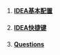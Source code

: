 1. #### [IDEA基本配置](/chapter1/idea/ideaji-ben-pei-zhi.md)
2. #### [IDEA快捷键](/chapter1/idea/ideakuai-jie-jian.md)
3. #### [Questions](/chapter1/idea/questions.md)



